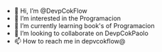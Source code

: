 - 👋 Hi, I’m @DevpCokFlow 
- 👀 I’m interested in the Programacion
- 🌱 I’m currently learning book's of Programacion
- 💞️ I’m looking to collaborate on DevpCokPaolo
- 📫 How to reach me in depvcokflow@
  

<!---
DevpCokFlow/DevpCokFlow is a ✨ special ✨ repository because its `README.md` (this file) appears on your GitHub profile.
You can click the Preview link to take a look at your changes.
--->
